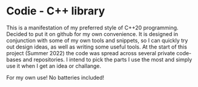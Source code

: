 # Codie - C++ library

This is a manifestation of my preferred style of C++20 programming. Decided to put
it on github for my own convenience. It is designed in conjunction with some of my 
own tools and snippets, so I can quickly try out design ideas, as well as writing
some useful tools. At the start of this project (Summer 2022) the code was spread 
across several private code-bases and repositories. I intend to pick the parts I 
use the most and simply use it when I get an idea or challange.

For my own use! No batteries included!

